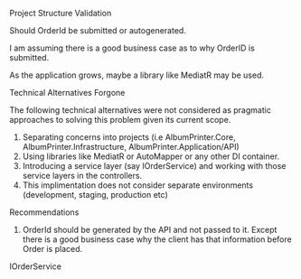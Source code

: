 Project Structure
Validation

Should OrderId be submitted or autogenerated.

I am assuming there is a good business case as to why OrderID is submitted.

As the application grows, maybe a library like MediatR may be used.

Technical Alternatives Forgone

The following technical alternatives were not considered as pragmatic approaches to solving this problem given its current scope.

1. Separating concerns into projects (i.e AlbumPrinter.Core, AlbumPrinter.Infrastructure, AlbumPrinter.Application/API)
2. Using libraries like MediatR or AutoMapper or any other DI container.
3. Introducing a service layer (say IOrderService) and working with those service layers in the controllers.
4. This implimentation does not consider separate environments (development, staging, production etc)

Recommendations

1. OrderId should be generated by the API and not passed to it. Except there is a good business case why the client has that information before Order is placed.


IOrderService


